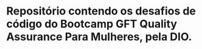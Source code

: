 # Repositório contendo os desafios de código do Bootcamp GFT Quality Assurance Para Mulheres, pela DIO.

